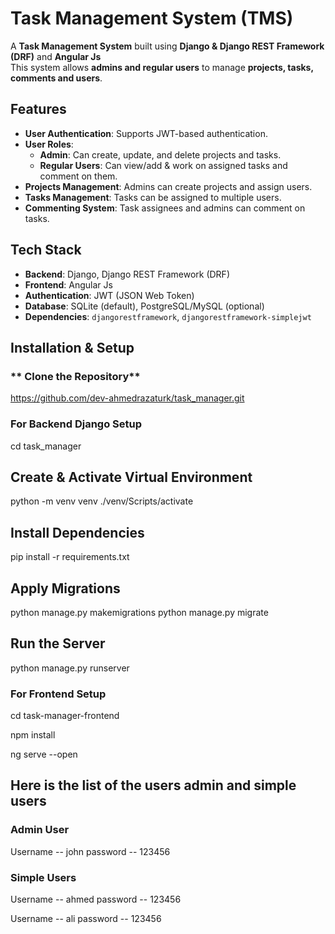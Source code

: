 # Task Management System (TMS)

A **Task Management System** built using **Django & Django REST Framework (DRF)** and **Angular Js**  
This system allows **admins and regular users** to manage **projects, tasks, comments and users**.

## Features
- **User Authentication**: Supports JWT-based authentication.
- **User Roles**:
  - **Admin**: Can create, update, and delete projects and tasks.
  - **Regular Users**: Can view/add & work on assigned tasks and comment on them.
- **Projects Management**: Admins can create projects and assign users.
- **Tasks Management**: Tasks can be assigned to multiple users.
- **Commenting System**: Task assignees and admins can comment on tasks.

## **Tech Stack**
- **Backend**: Django, Django REST Framework (DRF)
- **Frontend**: Angular Js
- **Authentication**: JWT (JSON Web Token)
- **Database**: SQLite (default), PostgreSQL/MySQL (optional)
- **Dependencies**: `djangorestframework`, `djangorestframework-simplejwt`

## **Installation & Setup**

### ** Clone the Repository**
https://github.com/dev-ahmedrazaturk/task_manager.git

### **For Backend Django Setup**

cd task_manager

## Create & Activate Virtual Environment

python -m venv venv
./venv/Scripts/activate


## Install Dependencies

pip install -r requirements.txt


## Apply Migrations

python manage.py makemigrations
python manage.py migrate


## Run the Server

python manage.py runserver

### **For Frontend Setup**

cd task-manager-frontend

npm install

ng serve --open


## **Here is the list of the users admin and simple users**

### **Admin User**  
Username -- john
password -- 123456

### **Simple Users**

Username -- ahmed
password -- 123456

Username -- ali
password -- 123456
